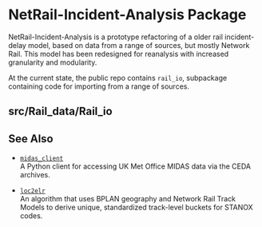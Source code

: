 # NetRail-Incident-Analysis Package

NetRail-Incident-Analysis is a prototype refactoring of a older rail incident-delay model, based on data from a range of sources, but mostly Network Rail. This model has been redesigned for reanalysis with increased granularity and modularity. 

At the current state, the public repo contains `rail_io`, subpackage containing code for importing from a range of sources. 
## src/Rail_data/Rail_io
  
## See Also

- [`midas_client`](https://github.com/Katielocks/uk-midas-client)  
  A Python client for accessing UK Met Office MIDAS data via the CEDA archives.

- [`loc2elr`](https://github.com/Katielocks/loc2elr)  
  An algorithm that uses BPLAN geography and Network Rail Track Models to derive unique, standardized track-level buckets for STANOX codes.